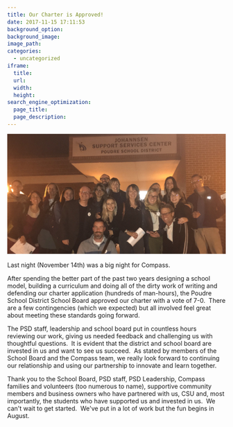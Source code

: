 ```yaml
---
title: Our Charter is Approved!
date: 2017-11-15 17:11:53
background_option: 
background_image: 
image_path:
categories:
  - uncategorized
iframe: 
  title: 
  url:  
  width: 
  height:
search_engine_optimization:
  page_title:
  page_description:
---
```



![](/assets/images/versions/fullsizeoutput-fc-1---x----3367-1853x---.jpeg)

Last night (November 14th) was a big night for Compass.

After spending the better part of the past two years designing a school model, building a curriculum and doing all of the dirty work of writing and defending our charter application (hundreds of man-hours), the Poudre School District School Board approved our charter with a vote of 7-0.&nbsp; There are a few contingencies (which we expected) but all involved feel great about meeting these standards going forward.

The PSD staff, leadership and school board put in countless hours reviewing our work, giving us needed feedback and challenging us with thoughtful questions.&nbsp; It is evident that the district and school board are invested in us and want to see us succeed.&nbsp; As stated by members of the School Board and the Compass team, we really look forward to continuing our relationship and using our partnership to innovate and learn together.

Thank you to the School Board, PSD staff, PSD Leadership, Compass families and volunteers (too numerous to name), supportive community members and business owners who have partnered with us, CSU and, most importantly, the students who have supported us and invested in us.&nbsp; We can't wait to get started.&nbsp; We've put in a lot of work but the fun begins in August.&nbsp;&nbsp;